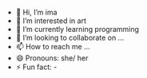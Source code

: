 - 👋 Hi, I’m ima
- 👀 I’m interested in art
- 🌱 I’m currently learning programming
- 💞️ I’m looking to collaborate on ...
- 📫 How to reach me ...
- 😄 Pronouns: she/ her
- ⚡ Fun fact: -

<!---
Fathimah-ima/Fathimah-ima is a ✨ special ✨ repository because its `README.md` (this file) appears on your GitHub profile.
You can click the Preview link to take a look at your changes.
--->
